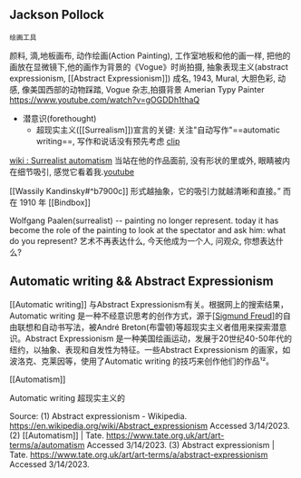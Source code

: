 ## Jackson Pollock
```
绘画工具

```
颜料, 滴,地板画布, 动作绘画(Action Painting), 工作室地板和他的画一样, 把他的画放在显微镜下,他的画作为背景的《Vogue》时尚拍摄, 抽象表现主义(abstract expressionism, [[Abstract Expressionism]]) 
成名, 1943, Mural, 大胆色彩, 动感, 像美国西部的动物踩踏,
Vogue 杂志,拍摄背景
Amerian Typy Painter
https://www.youtube.com/watch?v=gOGDDh1thaQ

- 潜意识(forethought) 
	- 超现实主义([[Surrealism]])宣言的关键:  关注"自动写作"==automatic writing==, 写作和说话没有预先考虑  [clip](https://youtu.be/Q1irNBh2qg8?t=244)

[wiki : Surrealist automatism](https://en.wikipedia.org/wiki/Surrealist_automatism)
当站在他的作品面前, 没有形状的里或外, 眼睛被内在细节吸引, 感觉它看着我.[youtube](https://youtu.be/Q1irNBh2qg8?t=331)

[[Wassily Kandinsky#^b7900c]] 形式越抽象，它的吸引力就越清晰和直接。” 而在 1910 年 [[Bindbox]] 

 Wolfgang Paalen(surrealist) -- painting no longer represent. today it has become the role of the painting to look at the spectator and ask him: what do you represent?
艺术不再表达什么, 今天他成为一个人, 问观众, 你想表达什么?

## Automatic writing  && Abstract Expressionism
[[Automatic writing]] 与Abstract Expressionism有关。根据网上的搜索结果，Automatic writing 是一种不经意识思考的创作方式，源于[[Sigmund Freud]](弗洛伊德)的自由联想和自动书写法，被André Breton(布雷顿)等超现实主义者借用来探索潜意识。Abstract Expressionism 是一种美国绘画运动，发展于20世纪40-50年代的纽约，以抽象、表现和自发性为特征。一些Abstract Expressionism 的画家，如波洛克、克莱因等，使用了Automatic writing 的技巧来创作他们的作品¹²。

[[Automatism]]

Automatic writing 超现实主义的

Source: 
(1) Abstract expressionism - Wikipedia. https://en.wikipedia.org/wiki/Abstract_expressionism Accessed 3/14/2023.
(2) [[Automatism]] | Tate. https://www.tate.org.uk/art/art-terms/a/automatism Accessed 3/14/2023.
(3) Abstract expressionism | Tate. https://www.tate.org.uk/art/art-terms/a/abstract-expressionism Accessed 3/14/2023.

